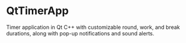 # QtTimerApp
Timer application in Qt C++ with customizable round, work, and break durations, along with pop-up notifications and sound alerts.
